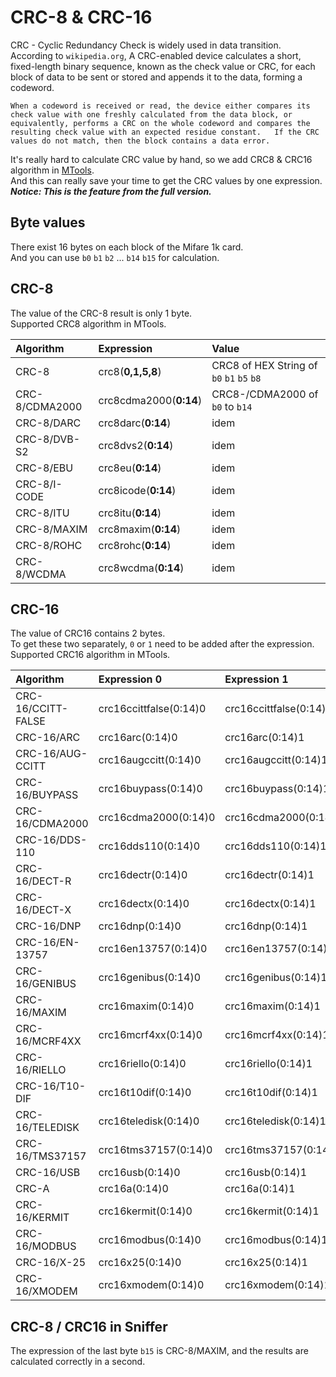 # CRC-8 & CRC-16

CRC - Cyclic Redundancy Check is widely used in data transition. According to `wikipedia.org`, A CRC-enabled device calculates a short, fixed-length binary sequence, known as the check value or CRC, for each block of data to be sent or stored and appends it to the data, forming a codeword.

`When a codeword is received or read, the device either compares its check value with one freshly calculated from the data block, or equivalently, performs a CRC on the whole codeword and compares the resulting check value with an expected residue constant.  
If the CRC values do not match, then the block contains a data error.`

It's really hard to calculate CRC value by hand, so we add CRC8 & CRC16 algorithm in [MTools](https://play.google.com/store/apps/details?id=tk.toolkeys.mtools).  
And this can really save your time to get the CRC values by one expression.  
_**Notice: This is the feature from the full version.**_

## Byte values

There exist 16 bytes on each block of the Mifare 1k card.  
And you can use `b0` `b1` `b2` ... `b14` `b15` for calculation.

## CRC-8

The value of the CRC-8 result is only 1 byte.  
Supported CRC8 algorithm in MTools.

| Algorithm | Expression | Value |
| :--- | :--- | :--- |
| CRC-8 | crc8\(**0,1,5,8**\) | CRC8 of HEX String of `b0` `b1` `b5` `b8` |
| CRC-8/CDMA2000 | crc8cdma2000\(**0:14**\) | CRC8-/CDMA2000 of `b0` to `b14` |
| CRC-8/DARC | crc8darc\(**0:14**\) | idem |
| CRC-8/DVB-S2 | crc8dvs2\(**0:14**\) | idem |
| CRC-8/EBU | crc8eu\(**0:14**\) | idem |
| CRC-8/I-CODE | crc8icode\(**0:14**\) | idem |
| CRC-8/ITU | crc8itu\(**0:14**\) | idem |
| CRC-8/MAXIM | crc8maxim\(**0:14**\) | idem |
| CRC-8/ROHC | crc8rohc\(**0:14**\) | idem |
| CRC-8/WCDMA | crc8wcdma\(**0:14**\) | idem |

## CRC-16

The value of CRC16 contains 2 bytes.  
To get these two separately, `0` or `1` need to be added after the expression.  
Supported CRC16 algorithm in MTools.

| Algorithm | Expression 0 | Expression 1 | Xor Value |
| :--- | :--- | :--- | :--- |
| CRC-16/CCITT-FALSE | crc16ccittfalse\(0:14\)0 | crc16ccittfalse\(0:14\)1 | crc16ccittfalse\(0:14\) |
| CRC-16/ARC | crc16arc\(0:14\)0 | crc16arc\(0:14\)1 | crc16arc\(0:14\) |
| CRC-16/AUG-CCITT | crc16augccitt\(0:14\)0 | crc16augccitt\(0:14\)1 | crc16augccitt\(0:14\) |
| CRC-16/BUYPASS | crc16buypass\(0:14\)0 | crc16buypass\(0:14\)1 | crc16buypass\(0:14\) |
| CRC-16/CDMA2000 | crc16cdma2000\(0:14\)0 | crc16cdma2000\(0:14\)1 | crc16cdma2000\(0:14\) |
| CRC-16/DDS-110 | crc16dds110\(0:14\)0 | crc16dds110\(0:14\)1 | crc16dds110\(0:14\) |
| CRC-16/DECT-R | crc16dectr\(0:14\)0 | crc16dectr\(0:14\)1 | crc16dectr\(0:14\) |
| CRC-16/DECT-X | crc16dectx\(0:14\)0 | crc16dectx\(0:14\)1 | crc16dectx\(0:14\) |
| CRC-16/DNP | crc16dnp\(0:14\)0 | crc16dnp\(0:14\)1 | crc16dnp\(0:14\) |
| CRC-16/EN-13757 | crc16en13757\(0:14\)0 | crc16en13757\(0:14\)1 | crc16en13757\(0:14\) |
| CRC-16/GENIBUS | crc16genibus\(0:14\)0 | crc16genibus\(0:14\)1 | crc16genibus\(0:14\) |
| CRC-16/MAXIM | crc16maxim\(0:14\)0 | crc16maxim\(0:14\)1 | crc16maxim\(0:14\) |
| CRC-16/MCRF4XX | crc16mcrf4xx\(0:14\)0 | crc16mcrf4xx\(0:14\)1 | crc16mcrf4xx\(0:14\) |
| CRC-16/RIELLO | crc16riello\(0:14\)0 | crc16riello\(0:14\)1 | crc16riello\(0:14\) |
| CRC-16/T10-DIF | crc16t10dif\(0:14\)0 | crc16t10dif\(0:14\)1 | crc16t10dif\(0:14\) |
| CRC-16/TELEDISK | crc16teledisk\(0:14\)0 | crc16teledisk\(0:14\)1 | crc16teledisk\(0:14\) |
| CRC-16/TMS37157 | crc16tms37157\(0:14\)0 | crc16tms37157\(0:14\)1 | crc16tms37157\(0:14\) |
| CRC-16/USB | crc16usb\(0:14\)0 | crc16usb\(0:14\)1 | crc16usb\(0:14\) |
| CRC-A | crc16a\(0:14\)0 | crc16a\(0:14\)1 | crc16a\(0:14\) |
| CRC-16/KERMIT | crc16kermit\(0:14\)0 | crc16kermit\(0:14\)1 | crc16kermit\(0:14\) |
| CRC-16/MODBUS | crc16modbus\(0:14\)0 | crc16modbus\(0:14\)1 | crc16modbus\(0:14\) |
| CRC-16/X-25 | crc16x25\(0:14\)0 | crc16x25\(0:14\)1 | crc16x25\(0:14\) |
| CRC-16/XMODEM | crc16xmodem\(0:14\)0 | crc16xmodem\(0:14\)1 | crc16xmodem\(0:14\) |

## CRC-8 / CRC16 in Sniffer

The expression of the last byte `b15` is CRC-8/MAXIM, and the results are calculated correctly in a second. 

